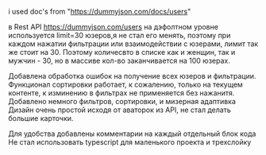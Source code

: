i used doc's from "https://dummyjson.com/docs/users"

в Rest API https://dummyjson.com/users на дэфолтном уровне используется limit=30 юзеров,я не стал его менять, поэтому при каждом нажатии фильтрации или взаимодействии с юзерами, лимит так же стоит на 30.
Поэтому количесвто в списке как и женщин, так и мужчин - 30, но в массиве кол-во заканчивается на 100 юзерах.

Добавлена обработка ошибок на получение всех юзеров и фильтрации.
Функционал сортировки работает, к сожалению, только на текущем контенте, к изминению в фильтрах не применяется без нажанитя.
Добавлено немного фильтров, сортировки, и мизерная адаптивка
Дизайн очень простой исходя от аваторок из API, не стал делать большие карточки.

Для удобства добавлены комментарии на каждый отдельный блок кода 
Не стал использовать typescript для маленького проекта и трехслойку
